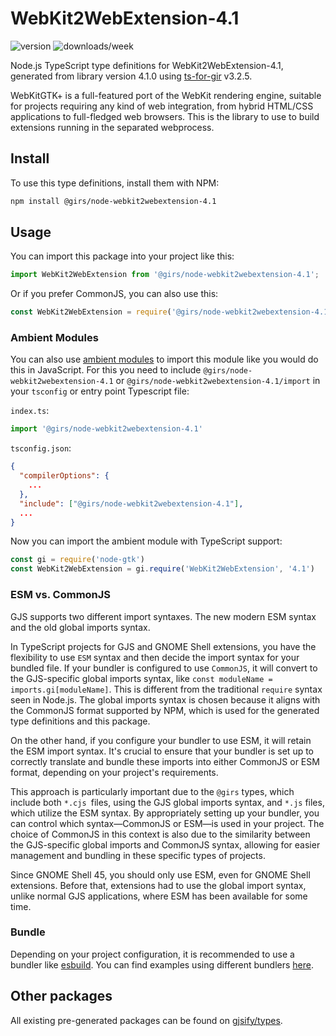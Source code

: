 
# WebKit2WebExtension-4.1

![version](https://img.shields.io/npm/v/@girs/node-webkit2webextension-4.1)
![downloads/week](https://img.shields.io/npm/dw/@girs/node-webkit2webextension-4.1)


Node.js TypeScript type definitions for WebKit2WebExtension-4.1, generated from library version 4.1.0 using [ts-for-gir](https://github.com/gjsify/ts-for-gir) v3.2.5.

WebKitGTK+ is a full-featured port of the WebKit rendering engine, suitable for projects requiring any kind of web integration, from hybrid HTML/CSS applications to full-fledged web browsers. This is the library to use to build extensions running in the separated webprocess.

## Install

To use this type definitions, install them with NPM:
```bash
npm install @girs/node-webkit2webextension-4.1
```

## Usage

You can import this package into your project like this:
```ts
import WebKit2WebExtension from '@girs/node-webkit2webextension-4.1';
```

Or if you prefer CommonJS, you can also use this:
```ts
const WebKit2WebExtension = require('@girs/node-webkit2webextension-4.1');
```

### Ambient Modules

You can also use [ambient modules](https://github.com/gjsify/ts-for-gir/tree/main/packages/cli#ambient-modules) to import this module like you would do this in JavaScript.
For this you need to include `@girs/node-webkit2webextension-4.1` or `@girs/node-webkit2webextension-4.1/import` in your `tsconfig` or entry point Typescript file:

`index.ts`:
```ts
import '@girs/node-webkit2webextension-4.1'
```

`tsconfig.json`:
```json
{
  "compilerOptions": {
    ...
  },
  "include": ["@girs/node-webkit2webextension-4.1"],
  ...
}
```

Now you can import the ambient module with TypeScript support: 

```ts
const gi = require('node-gtk')
const WebKit2WebExtension = gi.require('WebKit2WebExtension', '4.1')
```



### ESM vs. CommonJS

GJS supports two different import syntaxes. The new modern ESM syntax and the old global imports syntax.

In TypeScript projects for GJS and GNOME Shell extensions, you have the flexibility to use `ESM` syntax and then decide the import syntax for your bundled file. If your bundler is configured to use `CommonJS`, it will convert to the GJS-specific global imports syntax, like `const moduleName = imports.gi[moduleName]`. This is different from the traditional `require` syntax seen in Node.js. The global imports syntax is chosen because it aligns with the CommonJS format supported by NPM, which is used for the generated type definitions and this package.

On the other hand, if you configure your bundler to use ESM, it will retain the ESM import syntax. It's crucial to ensure that your bundler is set up to correctly translate and bundle these imports into either CommonJS or ESM format, depending on your project's requirements.

This approach is particularly important due to the `@girs` types, which include both `*.cjs `files, using the GJS global imports syntax, and `*.js` files, which utilize the ESM syntax. By appropriately setting up your bundler, you can control which syntax—CommonJS or ESM—is used in your project. The choice of CommonJS in this context is also due to the similarity between the GJS-specific global imports and CommonJS syntax, allowing for easier management and bundling in these specific types of projects.

Since GNOME Shell 45, you should only use ESM, even for GNOME Shell extensions. Before that, extensions had to use the global import syntax, unlike normal GJS applications, where ESM has been available for some time.

### Bundle

Depending on your project configuration, it is recommended to use a bundler like [esbuild](https://esbuild.github.io/). You can find examples using different bundlers [here](https://github.com/gjsify/ts-for-gir/tree/main/examples).

## Other packages

All existing pre-generated packages can be found on [gjsify/types](https://github.com/gjsify/types).

